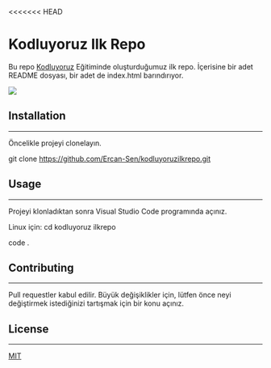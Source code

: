 <<<<<<< HEAD
# **Kodluyoruz Ilk Repo**
Bu repo [Kodluyoruz](https://www.kodluyoruz.org) Eğitiminde oluşturduğumuz ilk repo. İçerisine bir adet README dosyası, bir adet de index.html barındırıyor.

![](https://user-images.githubusercontent.com/110258914/183485840-474398b5-d9dc-4f84-895a-089f57674c5e.png)

## Installation
---
Öncelikle projeyi clonelayın.

git clone https://github.com/Ercan-Sen/kodluyoruzilkrepo.git

## Usage
---
Projeyi klonladıktan sonra Visual Studio Code programında açınız.

Linux için: cd kodluyoruz
ilkrepo

code .

## Contributing
---
Pull requestler kabul edilir. Büyük değişiklikler için, lütfen önce neyi değiştirmek istediğinizi tartışmak için bir konu açınız.

## License
---
[MIT](https://choosealicense.com/licenses/mit/)

